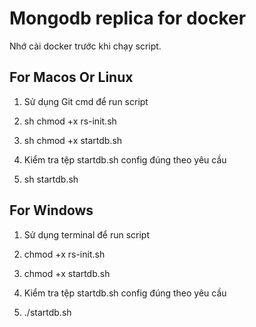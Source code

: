 # Mongodb replica for docker

Nhớ cài docker trước khi chạy script.

## For Macos Or Linux

1. Sử dụng Git cmd để run script

2. sh chmod +x rs-init.sh

4. sh chmod +x startdb.sh

5. Kiểm tra tệp startdb.sh config đúng theo yêu cầu

6. sh startdb.sh

## For Windows

1. Sử dụng terminal để run script

2. chmod +x rs-init.sh

4. chmod +x startdb.sh

5. Kiểm tra tệp startdb.sh config đúng theo yêu cầu

6. ./startdb.sh
